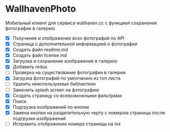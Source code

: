 # WallhavenPhoto
Мобильный клиент для сервиса wallhaven.cc с функцией сохранения фотографии в галерею
- [x] Получение и отображение всех фотографий по API
- [x] Страница с дополнительной информацией о фотографии
- [x] Создать файл readme.md
- [x] Создать файл license.md
- [x] Загрузка и сохранение изображения в галерею
- [x] Добавить redux
- [ ] Проверка на существование фотографии в галереи
- [x] Загрузка фотографий по умолчанию из топ листа
- [ ] Удалить неиспользуемые библиотеки
- [ ] Заменить splash screen на фотографию
- [x] Создать страницу со всевозможными фильтрами
- [x] Поиск
- [x] Подгрузка изображений по кнопке
- [x] Замена кнопки на разделительную черту с номером страницы после подгрузки изображений
- [ ] Исправить отображение номера страницы на ios